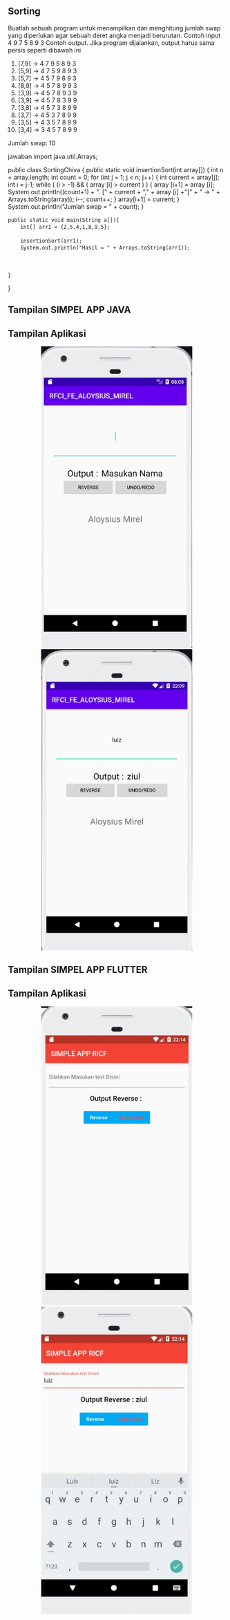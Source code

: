 ## Sorting
Buatlah sebuah program untuk menampilkan dan menghitung jumlah swap yang diperlukan agar sebuah deret angka menjadi berurutan.
Contoh input
4 9 7 5 8 9 3
Contoh output. Jika program dijalankan, output harus sama persis seperti dibawah ini
1. [7,9] -> 4 7 9 5 8 9 3
2. [5,9] -> 4 7 5 9 8 9 3
3. [5,7] -> 4 5 7 9 8 9 3
4. [8,9] -> 4 5 7 8 9 9 3
5. [3,9] -> 4 5 7 8 9 3 9
6. [3,9] -> 4 5 7 8 3 9 9
7. [3,8] -> 4 5 7 3 8 9 9
8. [3,7] -> 4 5 3 7 8 9 9 
9. [3,5] -> 4 3 5 7 8 9 9
10. [3,4] -> 3 4 5 7 8 9 9 

Jumlah swap: 10

jawaban
import java.util.Arrays;

public class SortingChiva {
    public static void insertionSort(int array[]) {
        int n = array.length;
        int count = 0;
        for (int j = 1; j < n; j++) {
            int current = array[j];
            int i = j-1;
            while ( (i > -1) && ( array [i] > current ) ) {
                array [i+1] = array [i];
                System.out.println((count+1) + ". [" + current + "," + array [i] +"]" + " -> " + Arrays.toString(array));
                i--;
                count++;
            }
            array[i+1] = current;
        }
        System.out.println("Jumlah swap = " + count);
    }

    public static void main(String a[]){
        int[] arr1 = {2,5,4,1,8,9,5};

        insertionSort(arr1);
        System.out.println("Hasil = " + Arrays.toString(arr1));



    }
}

## Tampilan SIMPEL APP JAVA

## Tampilan Aplikasi

<p align="center">
  <img src="1.JPG" width="350" title="hover text">
  <img src="2.JPG" width="350" alt="accessibility text">
</p>

## Tampilan SIMPEL APP FLUTTER

## Tampilan Aplikasi

<p align="center">
  <img src="3.JPG" width="350" title="hover text">
  <img src="4.JPG" width="350" alt="accessibility text">
</p>

